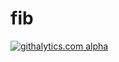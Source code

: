 fib
===



[![githalytics.com alpha](https://cruel-carlota.pagodabox.com/2c24434e41f25a130d899636b96dbca8 "githalytics.com")](http://githalytics.com/strongloop-community/fib)

